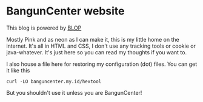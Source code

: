 # BangunCenter website

This blog is powered by [BLOP](https://gitlab.com/uoou/blop/)

Mostly Pink and as neon as I can make it, this is my little home on the internet. It's all in HTML and CSS, I don't use any tracking tools or cookie or java-whatever. It's just here so you can read my thoughts if you want to.

I also house a file here for restoring my configuration (dot) files. You can get it like this

	curl -LO banguncenter.my.id/hextool

But you shouldn't use it unless you are BangunCenter!

